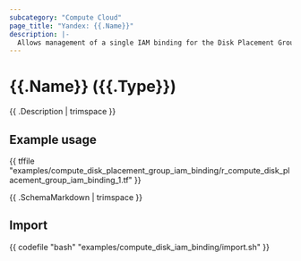 ```yaml
---
subcategory: "Compute Cloud"
page_title: "Yandex: {{.Name}}"
description: |-
  Allows management of a single IAM binding for the Disk Placement Group.
---
```


# {{.Name}} ({{.Type}})

{{ .Description | trimspace }}

## Example usage

{{ tffile "examples/compute_disk_placement_group_iam_binding/r_compute_disk_placement_group_iam_binding_1.tf" }}

{{ .SchemaMarkdown | trimspace }}

## Import

{{ codefile "bash" "examples/compute_disk_iam_binding/import.sh" }}
```
